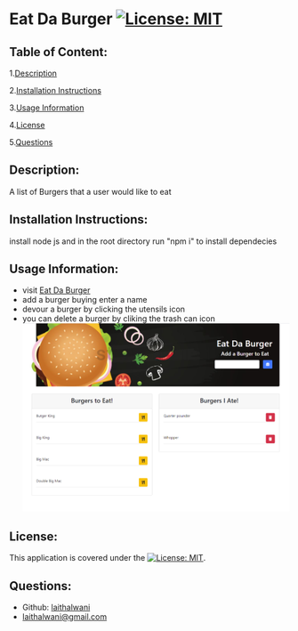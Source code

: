 # Eat Da Burger           [![License: MIT](https://img.shields.io/badge/License-MIT-yellow.svg)](https://opensource.org/licenses/MIT) 

## Table of Content:
1.[Description](#Description)

2.[Installation Instructions](#Installation-Instructions)

3.[Usage Information](#Usage-Information)

4.[License](#License)

5.[Questions](#Questions)


## Description:
A list of Burgers that a user would like to eat

## Installation Instructions:
install node js and in the root directory run "npm i" to install dependecies

## Usage Information:
* visit [Eat Da Burger](https://eat-da-burger-34353.herokuapp.com/)
* add a burger buying enter a name
* devour a burger by clicking the utensils icon
* you can delete a burger by cliking the trash can icon 
![](./public/assets/img/burger.png)


## License:
This application is covered under the [![License: MIT](https://img.shields.io/badge/License-MIT-yellow.svg)](https://opensource.org/licenses/MIT).   

## Questions:
* Github: [laithalwani](https://github.com/laithalwani)
* laithalwani@gmail.com